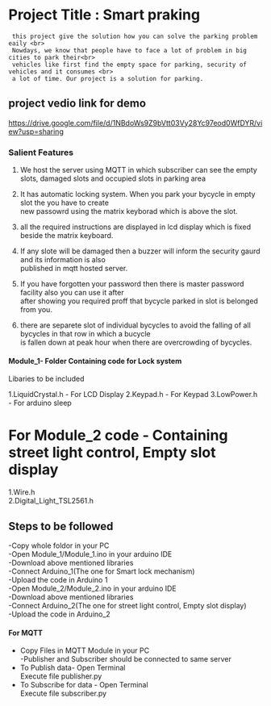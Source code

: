 # Project Title : Smart praking

     this project give the solution how you can solve the parking problem eaily <br>
     Nowdays, we know that people have to face a lot of problem in big cities to park their<br>
     vehicles like first find the empty space for parking, security of vehicles and it consumes <br>
     a lot of time. Our project is a solution for parking.

## project vedio link for demo<br>
https://drive.google.com/file/d/1NBdoWs9Z9bVtt03Vy28Yc97eod0WfDYR/view?usp=sharing<br>

### Salient Features
1. We host the server using MQTT in which subscriber can see the empty<br>
   slots, damaged slots and occupied slots in parking area
   
2. It has automatic locking system. When you park your bycycle in empty slot the you have to create <br>
   new passowrd using the matrix keyborad which is above the slot.
   
3. all the required instructions are displayed in lcd display which is fixed beside the matrix keyboard.
4. If any slote will be damaged then a buzzer will inform the security gaurd and its information is also <br>
  published in mqtt hosted server.
  
5. If you have forgotten your password then there is master password facility also you can use it after <br>
   after showing you required proff that bycycle parked in slot is belonged from you.
6. there are separete slot of individual bycycles to avoid the falling of all bycycles in that row in which a bucycle<br>
  is fallen down at peak hour when there are overcrowding of bycycles.

#### Module_1- Folder Containing code for Lock system

Libaries to be included 

1.LiquidCrystal.h  - For LCD Display
2.Keypad.h         - For Keypad
3.LowPower.h        - For arduino sleep

# For Module_2 code - Containing street light control, Empty slot display 
1.Wire.h  <br>
2.Digital_Light_TSL2561.h  <br>



## Steps to be followed
-Copy whole foldor in your PC <br>
-Open Module_1/Module_1.ino in your arduino IDE  <br>
-Download above mentioned libraries  <br>
-Connect Arduino_1(The one for Smart lock mechanism)  <br>
-Upload the code in Arduino 1  <br>
-Open Module_2/Module_2.ino in your arduino IDE  <br>
-Download above mentioned libraries  <br>
-Connect Arduino_2(The one for street light control, Empty slot display)  <br>
-Upload the code in Arduino_2  <br>


#### For MQTT
- Copy Files in MQTT Module in your PC  <br>
-Publisher and Subscriber should be connected to same server  <br>
- To Publish data- Open Terminal  <br>
                   Execute file publisher.py  <br>
- To Subscribe for data - Open Terminal  <br>
                   Execute file subscriber.py  <br>
		   
